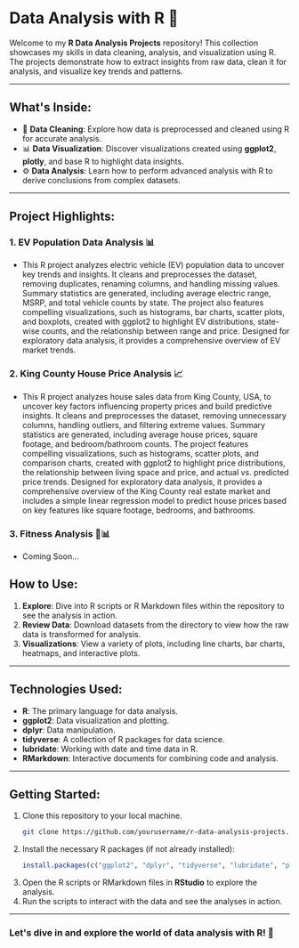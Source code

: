 # Data Analysis with R 🚀

Welcome to my **R Data Analysis Projects** repository! This collection showcases my skills in data cleaning, analysis, and visualization using R. The projects demonstrate how to extract insights from raw data, clean it for analysis, and visualize key trends and patterns.

---

## What's Inside:
- 🧹 **Data Cleaning**: Explore how data is preprocessed and cleaned using R for accurate analysis.
- 📊 **Data Visualization**: Discover visualizations created using **ggplot2**, **plotly**, and base R to highlight data insights.
- ⚙️ **Data Analysis**: Learn how to perform advanced analysis with R to derive conclusions from complex datasets.

---

## Project Highlights:

### 1. EV Population Data Analysis 📊
- This R project analyzes electric vehicle (EV) population data to uncover key trends and insights. It cleans and preprocesses the dataset, removing duplicates, renaming columns, and handling missing values. Summary statistics are generated, including average electric range, MSRP, and total vehicle counts by state. The project also features compelling visualizations, such as histograms, bar charts, scatter plots, and boxplots, created with ggplot2 to highlight EV distributions, state-wise counts, and the relationship between range and price. Designed for exploratory data analysis, it provides a comprehensive overview of EV market trends.

### 2. King County House Price Analysis 📈
- This R project analyzes house sales data from King County, USA, to uncover key factors influencing property prices and build predictive insights. It cleans and preprocesses the dataset, removing unnecessary columns, handling outliers, and filtering extreme values. Summary statistics are generated, including average house prices, square footage, and bedroom/bathroom counts. The project features compelling visualizations, such as histograms, scatter plots, and comparison charts, created with ggplot2 to highlight price distributions, the relationship between living space and price, and actual vs. predicted price trends. Designed for exploratory data analysis, it provides a comprehensive overview of the King County real estate market and includes a simple linear regression model to predict house prices based on key features like square footage, bedrooms, and bathrooms.

### 3. Fitness Analysis 💪📊
- Coming Soon...

## How to Use:
1. **Explore**: Dive into R scripts or R Markdown files within the repository to see the analysis in action.
2. **Review Data**: Download datasets from the directory to view how the raw data is transformed for analysis.
3. **Visualizations**: View a variety of plots, including line charts, bar charts, heatmaps, and interactive plots.

---

## Technologies Used:
- **R**: The primary language for data analysis.
- **ggplot2**: Data visualization and plotting.
- **dplyr**: Data manipulation.
- **tidyverse**: A collection of R packages for data science.
- **lubridate**: Working with date and time data in R.
- **RMarkdown**: Interactive documents for combining code and analysis.

---

## Getting Started:
1. Clone this repository to your local machine.
    ```bash
    git clone https://github.com/yourusername/r-data-analysis-projects.git
    ```
2. Install the necessary R packages (if not already installed):
    ```R
    install.packages(c("ggplot2", "dplyr", "tidyverse", "lubridate", "plotly"))
    ```
3. Open the R scripts or RMarkdown files in **RStudio** to explore the analysis.
4. Run the scripts to interact with the data and see the analyses in action.

---
### Let's dive in and explore the world of data analysis with R! 🚀

